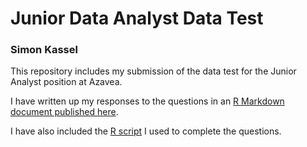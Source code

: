 # Junior Data Analyst Data Test

### Simon Kassel

This repository includes my submission of the data test for the Junior Analyst position at Azavea.

I have written up my responses to the questions in an [R Markdown document published here](http://rpubs.com/simonkassel/data-analyst-data-test). 

I have also included the [R script](https://github.com/simonkassel/data-analyst-data-test-KASSEL/blob/master/data-analyst-data-test-KASSEL_script.R) I used to complete the questions.   
